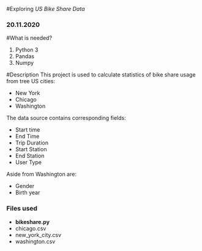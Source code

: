 
#Exploring _US Bike Share Data_
### 20.11.2020

 #What is needed?
 1. Python 3
 2. Pandas
 3. Numpy

 #Description
 This project is used to calculate statistics of bike share usage from tree US cities:
* New York
* Chicago
* Washington

The data source contains corresponding fields:
* Start time
* End Time
* Trip Duration
* Start Station
* End Station
* User Type

Aside from Washington are:
* Gender
* Birth year

 
### Files used
* **bikeshare.py**
* chicago.csv
* new_york_city.csv
* washington.csv
